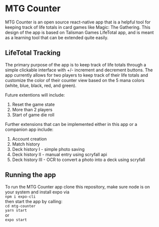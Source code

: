 # MTG Counter

MTG Counter is an open source react-native app that is a helpful tool for keeping track of life totals in card games like Magic: The Gathering. This design of the app is based on Talisman Games LifeTotal app, and is meant as a learning tool that can be extended quite easily.

## LifeTotal Tracking

The primary purpose of the app is to keep track of life totals through a simple clickable interface with +/- increment and decrement buttons. The app currently allows for two players to keep track of their life totals and customize the color of their counter view based on the 5 mana colors (white, blue, black, red, and green).

Future extentions will include:

1. Reset the game state
2. More than 2 players
3. Start of game die roll

Further extensions that can be implemented either in this app or a companion app include:

1. Account creation
2. Match history
3. Deck history I - simple photo saving
4. Deck history II - manual entry using scryfall api
5. Deck history III - OCR to convert a photo into a deck using scryfall

## Running the app

To run the MTG Counter app clone this repository, make sure node is on your system and install expo via
<br>
<code>npm i expo-cli</code>
<br>
then start the app by calling:
<br>
<code>cd mtg-counter</code>
<br>
<code>yarn start</code>
<br>
or
<br>
<code>expo start</code>
